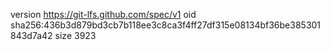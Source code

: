 version https://git-lfs.github.com/spec/v1
oid sha256:436b3d879bd3cb7b118ee3c8ca3f4ff27df315e08134bf36be385301843d7a42
size 3923
